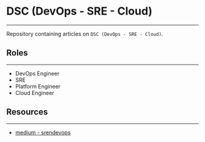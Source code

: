 # DSC (DevOps - SRE - Cloud)
---
Repository containing articles on `DSC (DevOps - SRE - Cloud)`.

## Roles
---
- DevOps Engineer
- SRE
- Platform Engineer
- Cloud Engineer

## Resources
---
- [medium - srendevops](https://medium.com/srendevops)
